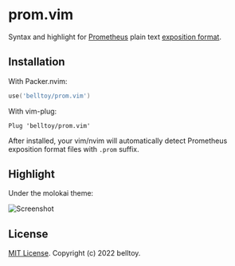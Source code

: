 prom.vim
========

Syntax and highlight for [Prometheus](https://prometheus.io) plain text [exposition format](https://prometheus.io/docs/instrumenting/exposition_formats/).

## Installation

With Packer.nvim:

```lua
use('belltoy/prom.vim')
```

With vim-plug:

```vim
Plug 'belltoy/prom.vim'
```

After installed, your vim/nvim will automatically detect Prometheus exposition format files with `.prom` suffix.

## Highlight

Under the molokai theme:

![Screenshot](https://user-images.githubusercontent.com/225309/200156387-6907ab1b-bdeb-4615-8168-cfdab746c260.png)

## License

[MIT License](LICENSE). Copyright (c) 2022 belltoy.
